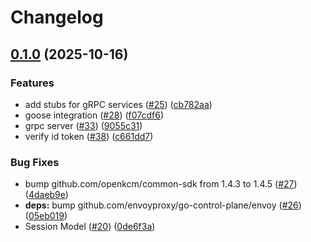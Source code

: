 # Changelog

## [0.1.0](https://github.com/openkcm/session-manager/compare/v0.0.1...v0.1.0) (2025-10-16)


### Features

* add stubs for gRPC services ([#25](https://github.com/openkcm/session-manager/issues/25)) ([cb782aa](https://github.com/openkcm/session-manager/commit/cb782aa099c4c7ca39c7fdae0d44260f0112d6cc))
* goose integration ([#28](https://github.com/openkcm/session-manager/issues/28)) ([f07cdf6](https://github.com/openkcm/session-manager/commit/f07cdf690f3b5be24560be91f7c95481506041c5))
* grpc server ([#33](https://github.com/openkcm/session-manager/issues/33)) ([9055c31](https://github.com/openkcm/session-manager/commit/9055c31b0557c46acff427f4fd0701192c01950d))
* verify id token ([#38](https://github.com/openkcm/session-manager/issues/38)) ([c661dd7](https://github.com/openkcm/session-manager/commit/c661dd76b760ecd675d96734c966e40be708da1e))


### Bug Fixes

* bump github.com/openkcm/common-sdk from 1.4.3 to 1.4.5 ([#27](https://github.com/openkcm/session-manager/issues/27)) ([4daeb9e](https://github.com/openkcm/session-manager/commit/4daeb9e655428207da75dfa995ec8b679943be4f))
* **deps:** bump github.com/envoyproxy/go-control-plane/envoy ([#26](https://github.com/openkcm/session-manager/issues/26)) ([05eb019](https://github.com/openkcm/session-manager/commit/05eb019a5f3acf6197aec5ac96cfd8f20b587f23))
* Session Model ([#20](https://github.com/openkcm/session-manager/issues/20)) ([0de6f3a](https://github.com/openkcm/session-manager/commit/0de6f3a3f295255bd36c2d676b090250051b59c7))
